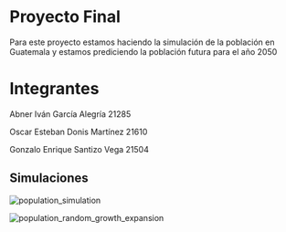 # Proyecto Final
Para este proyecto estamos haciendo la simulación de la población en Guatemala y estamos prediciendo la población futura para el año 2050

# Integrantes
Abner Iván García Alegría 21285

Oscar Esteban Donis Martínez 21610

Gonzalo Enrique Santizo Vega 21504


## Simulaciones
![population_simulation](https://github.com/user-attachments/assets/db741618-0fb8-4483-a1ab-aafb71749746)


![population_random_growth_expansion](https://github.com/user-attachments/assets/721e447a-8ee2-45aa-b68a-b95c01b5623e)

